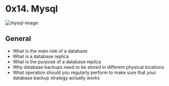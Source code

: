 # 0x14. Mysql
![mysql-image](https://s3.amazonaws.com/intranet-projects-files/holbertonschool-sysadmin_devops/280/KkrkDHT.png)
## General
* What is the main role of a database
* What is a database replica
* What is the purpose of a database replica
* Why database backups need to be stored in different physical locations
* What operation should you regularly perform to make sure that your database backup strategy actually works

